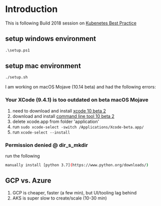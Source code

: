 # Introduction 

This is following Build 2018 session on [Kubenetes Best Practice](https://channel9.msdn.com/events/Build/2018/BRK3701?term=kubernetes&lang-en=true)

## setup windows environment
``` ps
.\setup.ps1
```

## setup mac environment 
``` bash
./setup.sh
```

I am working on macOS Mojave (10.14 beta) and had the following errors:

### Your XCode (9.4.1) is too outdated on beta macOS Mojave
1. need to download and install [xcode 10 beta 2](https://download.developer.apple.com/Developer_Tools/Xcode_10_Beta_2/Xcode_10_Beta_2.xip)
2. download and install [command line tool 10 beta 2](https://download.developer.apple.com/Developer_Tools/Command_Line_Tools_macOS_10.14_for_Xcode_10_Beta_2/Command_Line_Tools_macOS_10.14_for_Xcode_10_Beta_2.dmg)
3. delete xcode.app from folder 'application'
4. run `sudo xcode-select -switch /Applications/Xcode-beta.app/`
5. run `xcode-select --install`

### Permission denied @ dir_s_mkdir
run the following
```bash
manually install [python 3.7](https://www.python.org/downloads/)
```

## GCP vs. Azure
1. GCP is cheaper, faster (a few min), but UI/tooling lag behind
2. AKS is super slow to create/scale (10-30 min)